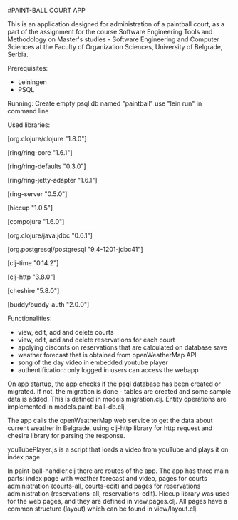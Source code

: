 #PAINT-BALL COURT APP

This is an application designed for administration of a paintball court,  as a part of the assignment for the course Software Engineering Tools and Methodology on Master's studies - Software Engineering and Computer Sciences at the Faculty of Organization Sciences, University of Belgrade, Serbia.

Prerequisites:
* Leiningen 
* PSQL

Running:
Create empty psql db named "paintball"
use "lein run" in command line

Used libraries:

[org.clojure/clojure "1.8.0"]

[ring/ring-core "1.6.1"]

[ring/ring-defaults "0.3.0"]

[ring/ring-jetty-adapter "1.6.1"]

[ring-server "0.5.0"]

[hiccup "1.0.5"]

[compojure "1.6.0"]

[org.clojure/java.jdbc "0.6.1"]

[org.postgresql/postgresql "9.4-1201-jdbc41"]

[clj-time "0.14.2"]

[clj-http "3.8.0"]

[cheshire "5.8.0"]

[buddy/buddy-auth "2.0.0"]

Functionalities:

* view, edit, add and delete courts
* view, edit, add and delete reservations for each court
* applying disconts on reservations that are calculated on database save
* weather forecast that is obtained from openWeatherMap API
* song of the day video in embedded youtube player
* authentification: only logged in users can access the webapp

On app startup, the app checks if the psql database has been created or migrated. If not, the migration is done - tables are created and some sample data is added. This is defined in models.migration.clj. Entity operations are implemented in models.paint-ball-db.clj. 

The app calls the openWeatherMap web service to get the data about current weather in Belgrade, using clj-http library for http request and chesire library for parsing the response.

youTubePlayer.js is a script that loads a video from youTube and plays it on index page.

In paint-ball-handler.clj there are routes of the app. The app has three main parts: index page with weather forecast and video, pages for courts administration (courts-all, courts-edit) and pages for reservations administration (reservations-all, reservations-edit). Hiccup library was used for the web pages, and they are defined in view.pages.clj. All pages have a common structure (layout) which can be found in view/layout.clj.
